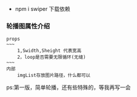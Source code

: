 - npm i swiper 下载依赖
### 轮播图属性介绍
    props 
    ~~~
        1,Swidth,Sheight 代表宽高
        2，loop是否需要无限循环(无缝)
    ~~~
    内部
        imgList存放图片路径，什么都可以


ps:第一版，简单轮播，还有些特殊的，等我再写一会
